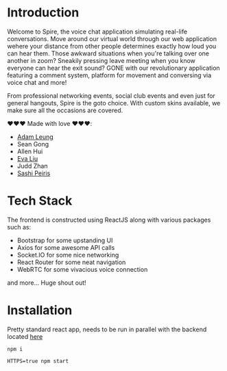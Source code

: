 # Introduction

Welcome to Spire, the voice chat application simulating real-life conversations. Move around our virtual world through our web application wehere your distance from other people determines exactly how loud you can hear them. Those awkward situations when you're talking over one another in zoom? Sneakily pressing leave meeting when you know everyone can hear the exit sound? GONE with our revolutionary application featuring a comment system, platform for movement and conversing via voice chat and more! 

From professional networking events, social club events and even just for general hangouts, Spire is the goto choice. With custom skins available, we make sure all the occasions are covered. 

❤️❤️❤️ Made with love ❤️❤️❤️:
- [Adam Leung](https://github.com/aleung27)
- Sean Gong
- Allen Hui
- [Eva Liu](https://github.com/evaliu-jpg)
- Judd Zhan
- [Sashi Peiris](https://github.com/lichbanelb)

# Tech Stack

The frontend is constructed using ReactJS along with various packages such as:
- Bootstrap for some upstanding UI
- Axios for some awesome API calls
- Socket.IO for some nice networking
- React Router for some neat navigation
- WebRTC for some vivacious voice connection

and more... Huge shout out!

# Installation

Pretty standard react app, needs to be run in parallel with the backend located [here](https://github.com/aleung27/syncs-hackthon-backend)

`npm i`

`HTTPS=true npm start`

